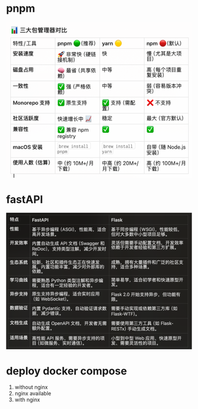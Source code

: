 # pnpm
![alt text](image.png)

# fastAPI
![](fastapi.png)

# deploy docker compose 
1. without nginx
2. nginx available
3. with nginx